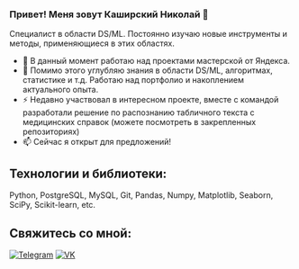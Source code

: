 ### Привет! Меня зовут Каширский Николай 👋

Специалист в области DS/ML. Постоянно изучаю новые инструменты и методы, применяющиеся в этих областях.

- 🔭 В данный момент работаю над проектами мастерской от Яндекса.
- 🌱 Помимо этого углубляю знания в области DS/ML, алгоритмах, статистике и т.д. Работаю над портфолио и накоплением актуального опыта.
- ⚡ Недавно участвовал в интересном проекте, вместе с командой разработали решение по распознанию табличного текста с медицинских справок (можете посмотреть в закрепленных репозиториях)
- 📫 Сейчас я открыт для предложений!

## Технологии и библиотеки:
Python, PostgreSQL, MySQL, Git, Pandas, Numpy, Matplotlib, Seaborn, SciPy, Scikit-learn, etc.

## Свяжитесь со мной:
[![Telegram](https://img.shields.io/badge/Telegram-%40melting_sun-blue)](https://t.me/melting_sun) [![VK](https://img.shields.io/badge/VK-%40nikolajkashirskij-blue)](https://vk.com/nikolajkashirskij)

<!--
**Learningsome/Learningsome** is a ✨ _special_ ✨ repository because its `README.md` (this file) appears on your GitHub profile.

Here are some ideas to get you started:

- 🔭 I’m currently working on ...
- 🌱 I’m currently learning ...
- 👯 I’m looking to collaborate on ...
- 🤔 I’m looking for help with ...
- 💬 Ask me about ...
- 📫 How to reach me: ...
- 😄 Pronouns: ...
- ⚡ Fun fact: ...
-->
